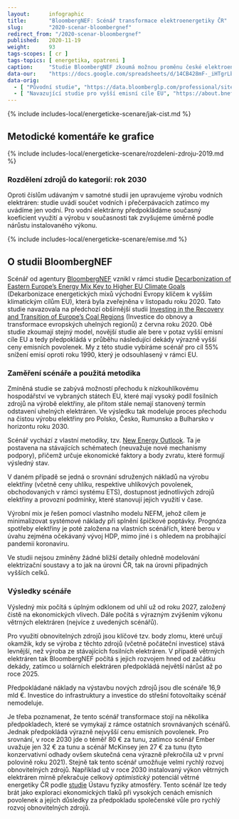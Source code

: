```yaml
---
layout:      infographic
title:       "BloombergNEF: Scénář transformace elektroenergetiky ČR"
slug:        "2020-scenar-bloombergnef"
redirect_from: "/2020-scenar-bloombergnef"
published:   2020-11-19
weight:      93
tags-scopes: [ cr ]
tags-topics: [ energetika, opatreni ]
caption:     "Studie BloombergNEF zkoumá možnou proměnu české elektroenergetiky do roku 2030. Tato studie modeluje nákladově nejvýhodnější vývoj. Počítá při tom se stávají úpravou emisních povolenek a nepředpokládá žádné další politické zásahy, které by cenu uhlíku zvyšovaly. Studie ukazuje, že vývoj s nejnižšími celkovými náklady také současně výrazně snižuje emise skleníkových plynů."
data-our:    "https://docs.google.com/spreadsheets/d/14CB428mF-_iHTgrLb2Dd0zJZ4xHUMdGhbr_FZ2fZy6k/edit"
data-orig:
  - [ "Původní studie", "https://data.bloomberglp.com/professional/sites/24/BNEF-white-paper-EU-coal-transition-Final-6-July.pdf" ]
  - [ "Navazující studie pro vyšší emisní cíle EU", "https://about.bnef.com/blog/decarbonization-of-eastern-europes-energy-mix-key-to-higher-eu-climate-goals/" ]
---
```


{% include includes-local/energeticke-scenare/jak-cist.md %}

## Metodické komentáře ke grafice

{% include includes-local/energeticke-scenare/rozdeleni-zdroju-2019.md %}

### Rozdělení zdrojů do kategorií: rok 2030

Oproti číslům udávaným v samotné studii jen upravujeme výrobu vodních elektráren: studie uvádí součet vodních i přečerpávacích zatímco my uvádíme jen vodní. Pro vodní elektrárny předpokládáme současný koeficient využití a výrobu v současnosti tak zvyšujeme úměrně podle nárůstu instalovaného výkonu.

{% include includes-local/energeticke-scenare/emise.md %}

## O studii BloombergNEF

Scénář od agentury [BloombergNEF](https://about.bnef.com/) vznikl v rámci studie [Decarbonization of Eastern Europe’s Energy Mix Key to Higher EU Climate Goals](https://about.bnef.com/blog/decarbonization-of-eastern-europes-energy-mix-key-to-higher-eu-climate-goals/) (Dekarbonizace energetických mixů východní Evropy klíčem k vyšším klimatickým cílům EU), která byla zveřejněna v listopadu roku 2020. Tato studie navazovala na předchozí obšírnější studii 
[Investing in the Recovery and Transition of Europe’s Coal Regions](https://about.bnef.com/blog/new-report-reveals-economic-path-to-a-rapid-coal-phase-out-in-europe/) (Investice do obnovy a transformace evropských uhelných regionů) z června roku 2020. Obě studie zkoumají stejný model, novější studie ale bere v potaz vyšší emisní cíle EU a tedy předpokládá v průběhu následující dekády výrazně vyšší ceny emisních povolenek. My z této studie vybíráme scénář pro cíl 55% snížení emisí oproti roku 1990, který je odsouhlasený v rámci EU.

### Zaměření scénáře a použitá metodika

Zmíněná studie se zabývá možností přechodu k nízkouhlíkovému hospodářství ve vybraných státech EU, které mají vysoký podíl fosilních zdrojů na výrobě elektřiny, ale přitom stále nemají stanovený termín odstavení uhelných elektráren. Ve výsledku tak modeluje proces přechodu na čistou výrobu elektřiny pro Polsko, Česko, Rumunsko a Bulharsko v horizontu roku 2030.

Scénář vychází z vlastní metodiky, tzv. [New Energy Outlook](https://about.bnef.com/new-energy-outlook/). Ta je postavena na stávajících schématech (neuvažuje nové mechanismy podpory), přičemž určuje ekonomické faktory a body zvratu, které formují výsledný stav.

V daném případě se jedná o srovnání sdružených nákladů na výrobu elektřiny (včetně ceny uhlíku, respektive uhlíkových povolenek, obchodovaných v rámci systému ETS), dostupnost jednotlivých zdrojů elektřiny a provozní podmínky, které stanovují jejich využití v čase.

Výrobní mix je řešen pomocí vlastního modelu NEFM, jehož cílem je minimalizovat systémové náklady při splnění špičkové poptávky. Prognóza spotřeby elektřiny je poté založena na vlastních scénářích, které berou v úvahu zejména očekávaný vývoj HDP, mimo jiné i s ohledem na probíhající pandemii koronaviru.

Ve studii nejsou zmíněny žádné bližší detaily ohledně modelování elektrizační soustavy a to jak na úrovni ČR, tak na úrovni případných vyšších celků.

### Výsledky scénáře

Výsledný mix počítá s úplným odklonem od uhlí už od roku 2027, založený čistě na ekonomických vlivech. Dále počítá s výrazným zvýšením výkonu větrných elektráren (nejvíce z uvedených scénářů).

Pro využití obnovitelných zdrojů jsou klíčové tzv. body zlomu, které určují okamžik, kdy se výroba z těchto zdrojů (včetně počáteční investice) stává levnější, než výroba ze stávajících fosilních elektráren. V případě větrných elektráren tak BloombergNEF počítá s jejich rozvojem hned od začátku dekády, zatímco u solárních elektráren předpokládá největší nárůst až po roce 2025.

Předpokládané náklady na výstavbu nových zdrojů jsou dle scénáře 16,9 mld €. Investice do infrastruktury a investice do střešní fotovoltaiky scénář nemodeluje.

Je třeba poznamenat, že tento scénář transformace stojí na několika předpokladech, které se vymykají z rámce ostatních srovnávaných scénářů. Jednak předpokládá výrazně nejvyšší cenu emisních povolenek. Pro srovnání, v roce 2030 jde o téměř 80 € za tunu, zatímco scénář Ember uvažuje jen 32 € za tunu a scénář McKinsey jen 27 € za tunu (tyto konzervativní odhady ovšem skutečná cena výrazně překročila už v první polovině roku 2021). Stejně tak tento scénář umožňuje velmi rychlý rozvoj obnovitelných zdrojů. Například už v roce 2030 instalovaný výkon větrných elektráren mírně překračuje celkový _optimistický_ potenciál větrné energetiky ČR podle [studie](https://csve.cz/img/wysiwyg/file/Potencial-vetrne-energie-2020.pdf) Ústavu fyziky atmosféry. Tento scénář lze tedy brát jako exploraci ekonomických tlaků při vysokých cenách emisních povolenek a jejich důsledky za předpokladu společenské vůle pro rychlý rozvoj obnovitelných zdrojů.
